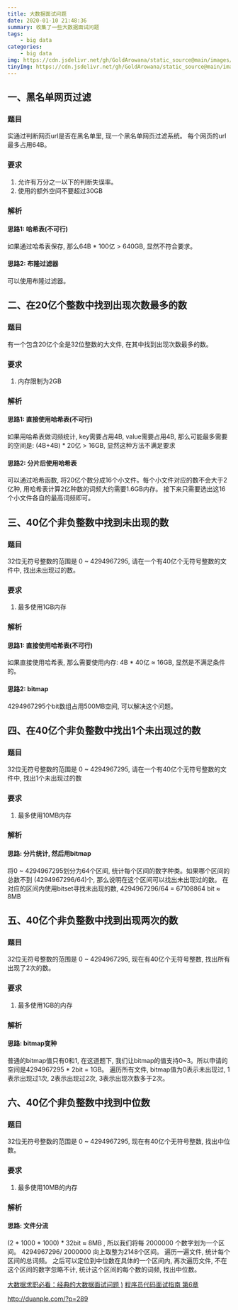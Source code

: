 ```yaml
---
title: 大数据面试问题
date: 2020-01-10 21:48:36
summary: 收集了一些大数据面试问题
tags:
    - big data
categories:
    - big data
img: https://cdn.jsdelivr.net/gh/GoldArowana/static_source@main/images/cover/co73.jpg
tinyImg: https://cdn.jsdelivr.net/gh/GoldArowana/static_source@main/images/tiny/cover/co73.jpg
---
```


## 一、黑名单网页过滤
### 题目
实通过判断网页url是否在黑名单里, 现一个黑名单网页过滤系统。
每个网页的url最多占用64B。

### 要求 
1. 允许有万分之一以下的判断失误率。
1. 使用的额外空间不要超过30GB

### 解析 
#### 思路1: 哈希表(不可行)
如果通过哈希表保存, 那么64B * 100亿 > 640GB, 显然不符合要求。
#### 思路2: 布隆过滤器
可以使用布隆过滤器。

## 二、在20亿个整数中找到出现次数最多的数
### 题目
有一个包含20亿个全是32位整数的大文件, 在其中找到出现次数最多的数。

### 要求
1. 内存限制为2GB

### 解析
#### 思路1: 直接使用哈希表(不可行)
如果用哈希表做词频统计, key需要占用4B, value需要占用4B,  那么可能最多需要的空间是: (4B+4B) * 20亿 > 16GB, 显然这种方法不满足要求
#### 思路2: 分片后使用哈希表
可以通过哈希函数, 将20亿个数分成16个小文件。每个小文件对应的数不会大于2亿种, 用哈希表计算2亿种数的词频大约需要1.6GB内存。
接下来只需要选出这16个小文件各自的最高词频即可。

## 三、40亿个非负整数中找到未出现的数
### 题目
32位无符号整数的范围是 0 ~ 4294967295, 请在一个有40亿个无符号整数的文件中, 找出未出现过的数。
### 要求 
1. 最多使用1GB内存

### 解析
#### 思路1: 直接使用哈希表(不可行)
如果直接使用哈希表, 那么需要使用内存: 4B * 40亿 ≈ 16GB, 显然是不满足条件的。
#### 思路2: bitmap
4294967295个bit数组占用500MB空间, 可以解决这个问题。

## 四、在40亿个非负整数中找出1个未出现过的数
### 题目
32位无符号整数的范围是 0 ~ 4294967295, 请在一个有40亿个无符号整数的文件中, 找出1个未出现过的数
### 要求 
1. 最多使用10MB内存

### 解析
#### 思路: 分片统计, 然后用bitmap
将0 ~ 4294967295划分为64个区间, 统计每个区间的数字种类。如果哪个区间的总数不到 (4294967296/64)个, 那么说明在这个区间可以找出未出现过的数。
在对应的区间内使用bitset寻找未出现的数, 4294967296/64 = 67108864 bit ≈ 8MB

## 五、40亿个非负整数中找到出现两次的数
### 题目
32位无符号整数的范围是 0 ~ 4294967295, 现在有40亿个无符号整数, 找出所有出现了2次的数。 
### 要求 
1. 最多使用1GB的内存

### 解析
#### 思路: bitmap变种
普通的bitmap值只有0和1, 在这道题下, 我们让bitmap的值支持0~3。所以申请的空间是4294967295 * 2bit = 1GB。
遍历所有文件, bitmap值为0表示未出现过, 1表示出现过1次, 2表示出现过2次, 3表示出现次数多于2次。

## 六、40亿个非负整数中找到中位数
### 题目
32位无符号整数的范围是 0 ~ 4294967295, 现在有40亿个无符号整数, 找出中位数。
### 要求
1. 最多使用10MB的内存

### 解析
#### 思路: 文件分流
(2 * 1000 * 1000) * 32bit ≈ 8MB , 所以我们将每 2000000 个数字划为一个区间。
4294967296/ 2000000 向上取整为2148个区间。
遍历一遍文件, 统计每个区间的总词频。
之后可以定位到中位数在具体的一个区间内, 再次遍历文件, 不在这个区间的数字忽略不计, 统计这个区间的每个数的词频, 找出中位数。

[大数据求职必看：经典的大数据面试问题 )](https://www.sohu.com/a/138204769_236714)
[程序员代码面试指南 第6章]()

http://duanple.com/?p=289